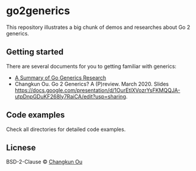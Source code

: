 # go2generics

This repository illustrates a big chunk of demos and researches about Go 2 generics.

## Getting started

There are several documents for you to getting familiar with generics:

- [A Summary of Go Generics Research](./generics.md)
- Changkun Ou. Go 2 Generics? A (P)review. March 2020. Slides https://docs.google.com/presentation/d/1OurEtIXVozrYsFKMQQJA-utpDnpGDuKF268ly7RaiCA/edit?usp=sharing.

## Code examples

Check all directories for detailed code examples.

## Licnese

BSD-2-Clause &copy; [Changkun Ou](https://changkun.de)
